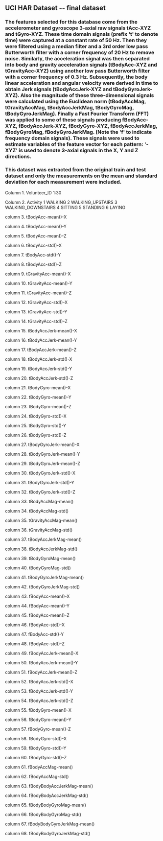 ## UCI HAR Dataset -- final dataset

### The features selected for this database come from the accelerometer and gyroscope 3-axial raw signals tAcc-XYZ and tGyro-XYZ. These time domain signals (prefix 't' to denote time) were captured at a constant rate of 50 Hz. Then they were filtered using a median filter and a 3rd order low pass Butterworth filter with a corner frequency of 20 Hz to remove noise. Similarly, the acceleration signal was then separated into body and gravity acceleration signals (tBodyAcc-XYZ and tGravityAcc-XYZ) using another low pass Butterworth filter with a corner frequency of 0.3 Hz. Subsequently, the body linear acceleration and angular velocity were derived in time to obtain Jerk signals (tBodyAccJerk-XYZ and tBodyGyroJerk-XYZ). Also the magnitude of these three-dimensional signals were calculated using the Euclidean norm (tBodyAccMag, tGravityAccMag, tBodyAccJerkMag, tBodyGyroMag, tBodyGyroJerkMag). Finally a Fast Fourier Transform (FFT) was applied to some of these signals producing fBodyAcc-XYZ, fBodyAccJerk-XYZ, fBodyGyro-XYZ, fBodyAccJerkMag, fBodyGyroMag, fBodyGyroJerkMag. (Note the 'f' to indicate frequency domain signals). These signals were used to estimate variables of the feature vector for each pattern: '-XYZ' is used to denote 3-axial signals in the X, Y and Z directions.

### This dataset was extracted from the original train and test dataset and only the measurements on the mean and standard deviation for each measurement were included.



Column 1. Volunteer_ID
  1:30

Column 2. Activity
  1 WALKING
2 WALKING_UPSTAIRS
3 WALKING_DOWNSTAIRS
4 SITTING
5 STANDING
6 LAYING


column 3. tBodyAcc-mean()-X

column 4. tBodyAcc-mean()-Y

column 5. tBodyAcc-mean()-Z

column 6. tBodyAcc-std()-X

column 7. tBodyAcc-std()-Y

column 8. tBodyAcc-std()-Z

column 9. tGravityAcc-mean()-X

column 10. tGravityAcc-mean()-Y

column 11. tGravityAcc-mean()-Z

column 12. tGravityAcc-std()-X

column 13. tGravityAcc-std()-Y

column 14. tGravityAcc-std()-Z

column 15. tBodyAccJerk-mean()-X

column 16. tBodyAccJerk-mean()-Y

column 17. tBodyAccJerk-mean()-Z

column 18. tBodyAccJerk-std()-X

column 19. tBodyAccJerk-std()-Y

column 20. tBodyAccJerk-std()-Z

column 21. tBodyGyro-mean()-X

column 22. tBodyGyro-mean()-Y

column 23. tBodyGyro-mean()-Z

column 24. tBodyGyro-std()-X

column 25. tBodyGyro-std()-Y

column 26. tBodyGyro-std()-Z

column 27. tBodyGyroJerk-mean()-X

column 28. tBodyGyroJerk-mean()-Y

column 29. tBodyGyroJerk-mean()-Z

column 30. tBodyGyroJerk-std()-X

column 31. tBodyGyroJerk-std()-Y

column 32. tBodyGyroJerk-std()-Z

column 33. tBodyAccMag-mean()

column 34. tBodyAccMag-std()

column 35. tGravityAccMag-mean()

column 36. tGravityAccMag-std()

column 37. tBodyAccJerkMag-mean()

column 38. tBodyAccJerkMag-std()

column 39. tBodyGyroMag-mean()

column 40. tBodyGyroMag-std()

column 41. tBodyGyroJerkMag-mean()

column 42. tBodyGyroJerkMag-std()

column 43. fBodyAcc-mean()-X

column 44. fBodyAcc-mean()-Y

column 45. fBodyAcc-mean()-Z

column 46. fBodyAcc-std()-X

column 47. fBodyAcc-std()-Y

column 48. fBodyAcc-std()-Z

column 49. fBodyAccJerk-mean()-X

column 50. fBodyAccJerk-mean()-Y

column 51. fBodyAccJerk-mean()-Z

column 52. fBodyAccJerk-std()-X

column 53. fBodyAccJerk-std()-Y

column 54. fBodyAccJerk-std()-Z

column 55. fBodyGyro-mean()-X

column 56. fBodyGyro-mean()-Y

column 57. fBodyGyro-mean()-Z

column 58. fBodyGyro-std()-X

column 59. fBodyGyro-std()-Y

column 60. fBodyGyro-std()-Z

column 61. fBodyAccMag-mean()

column 62. fBodyAccMag-std()

column 63. fBodyBodyAccJerkMag-mean()

column 64. fBodyBodyAccJerkMag-std()

column 65. fBodyBodyGyroMag-mean()

column 66. fBodyBodyGyroMag-std()

column 67. fBodyBodyGyroJerkMag-mean()

column 68. fBodyBodyGyroJerkMag-std()
